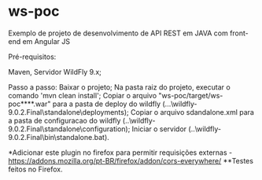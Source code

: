 # ws-poc
Exemplo de projeto de desenvolvimento de API REST em JAVA com front-end em Angular JS

Pré-requisitos:

Maven, 
Servidor WildFly 9.x;


Passo a passo:
Baixar o projeto;
Na pasta raiz do projeto, executar o comando 'mvn clean install';
Copiar o arquivo "ws-poc/target/ws-poc****.war" para a pasta de deploy do wildfly (...\wildfly-9.0.2.Final\standalone\deployments);
Copiar o arquivo sdandalone.xml para a pasta de configuracao do wildfly (..\wildfly-9.0.2.Final\standalone\configuration);
Iniciar o servidor (..\wildfly-9.0.2.Final\bin\standalone.bat).


*Adicionar este plugin no firefox para permitir requisições externas - https://addons.mozilla.org/pt-BR/firefox/addon/cors-everywhere/
**Testes feitos no Firefox.

